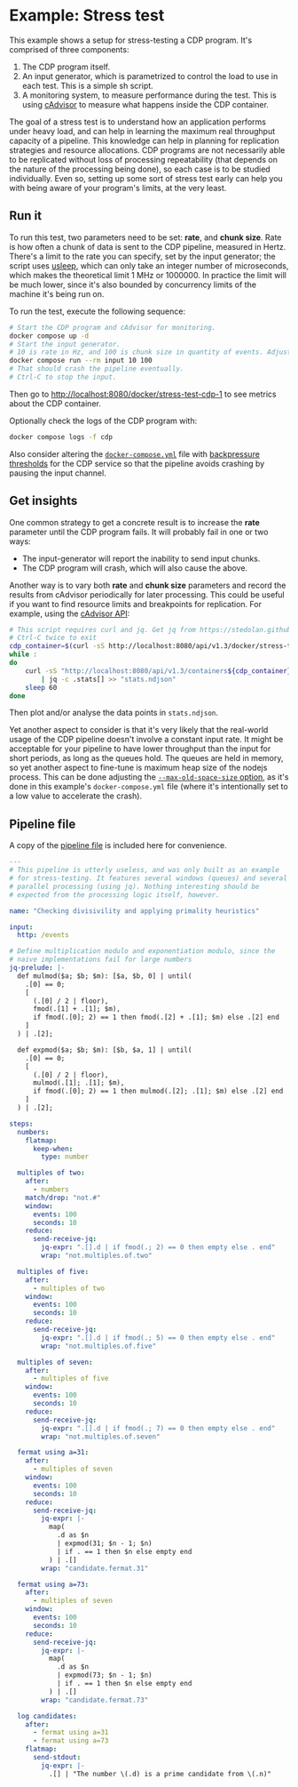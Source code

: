 # Example: Stress test

This example shows a setup for stress-testing a CDP program. It's
comprised of three components:

1. The CDP program itself.
2. An input generator, which is parametrized to control the load to
   use in each test. This is a simple sh script.
3. A monitoring system, to measure performance during the test. This
   is using [cAdvisor](https://github.com/google/cadvisor) to measure
   what happens inside the CDP container.

The goal of a stress test is to understand how an application performs
under heavy load, and can help in learning the maximum real throughput
capacity of a pipeline. This knowledge can help in planning for
replication strategies and resource allocations. CDP programs are not
necessarily able to be replicated without loss of processing
repeatability (that depends on the nature of the processing being
done), so each case is to be studied individually. Even so, setting up
some sort of stress test early can help you with being aware of your
program's limits, at the very least.

## Run it

To run this test, two parameters need to be set: **rate**, and **chunk
size**. Rate is how often a chunk of data is sent to the CDP pipeline,
measured in Hertz. There's a limit to the rate you can specify, set by
the input generator; the script uses
[usleep](https://git.busybox.net/busybox/tree/coreutils/usleep.c),
which can only take an integer number of microseconds, which makes the
theoretical limit 1 MHz or 1000000. In practice the limit will be much
lower, since it's also bounded by concurrency limits of the machine
it's being run on.

To run the test, execute the following sequence:

```bash
# Start the CDP program and cAdvisor for monitoring.
docker compose up -d
# Start the input generator.
# 10 is rate in Hz, and 100 is chunk size in quantity of events. Adjust those values as you will.
docker compose run --rm input 10 100
# That should crash the pipeline eventually.
# Ctrl-C to stop the input.
```

Then go to <http://localhost:8080/docker/stress-test-cdp-1> to see
metrics about the CDP container.

Optionally check the logs of the CDP program with:

```bash
docker compose logs -f cdp
```

Also consider altering the [`docker-compose.yml`](docker-compose.yml)
file with [backpressure thresholds](/../../#backpressure) for the CDP
service so that the pipeline avoids crashing by pausing the input
channel.

## Get insights

One common strategy to get a concrete result is to increase the
**rate** parameter until the CDP program fails. It will probably fail
in one or two ways:
- The input-generator will report the inability to send input chunks.
- The CDP program will crash, which will also cause the above.

Another way is to vary both **rate** and **chunk size** parameters and
record the results from cAdvisor periodically for later
processing. This could be useful if you want to find resource limits
and breakpoints for replication. For example, using the [cAdvisor
API](https://github.com/google/cadvisor/blob/master/docs/api.md):

```bash
# This script requires curl and jq. Get jq from https://stedolan.github.io/jq/.
# Ctrl-C twice to exit
cdp_container=$(curl -sS http://localhost:8080/api/v1.3/docker/stress-test-cdp-1 | jq -r 'keys | .[0]')
while :
do
    curl -sS "http://localhost:8080/api/v1.3/containers${cdp_container}" \
        | jq -c .stats[] >> "stats.ndjson"
    sleep 60
done
```

Then plot and/or analyse the data points in `stats.ndjson`.

Yet another aspect to consider is that it's very likely that the
real-world usage of the CDP pipeline doesn't involve a constant input
rate. It might be acceptable for your pipeline to have lower
throughput than the input for short periods, as long as the queues
hold. The queues are held in memory, so yet another aspect to
fine-tune is maximum heap size of the nodejs process. This can be done
adjusting the [`--max-old-space-size`
option](https://nodejs.org/api/cli.html#--max-old-space-sizesize-in-megabytes),
as it's done in this example's `docker-compose.yml` file (where it's
intentionally set to a low value to accelerate the crash).

## Pipeline file

A copy of the [pipeline file](pipeline.yaml) is included here for
convenience.

```yaml
---
# This pipeline is utterly useless, and was only built as an example
# for stress-testing. It features several windows (queues) and several
# parallel processing (using jq). Nothing interesting should be
# expected from the processing logic itself, however.

name: "Checking divisivility and applying primality heuristics"

input:
  http: /events

# Define multiplication modulo and exponentiation modulo, since the
# naive implementations fail for large numbers
jq-prelude: |-
  def mulmod($a; $b; $m): [$a, $b, 0] | until(
    .[0] == 0;
    [
      (.[0] / 2 | floor),
      fmod(.[1] + .[1]; $m),
      if fmod(.[0]; 2) == 1 then fmod(.[2] + .[1]; $m) else .[2] end
    ]
  ) | .[2];

  def expmod($a; $b; $m): [$b, $a, 1] | until(
    .[0] == 0;
    [
      (.[0] / 2 | floor),
      mulmod(.[1]; .[1]; $m),
      if fmod(.[0]; 2) == 1 then mulmod(.[2]; .[1]; $m) else .[2] end
    ]
  ) | .[2];

steps:
  numbers:
    flatmap:
      keep-when:
        type: number

  multiples of two:
    after:
      - numbers
    match/drop: "not.#"
    window:
      events: 100
      seconds: 10
    reduce:
      send-receive-jq:
        jq-expr: ".[].d | if fmod(.; 2) == 0 then empty else . end"
        wrap: "not.multiples.of.two"

  multiples of five:
    after:
      - multiples of two
    window:
      events: 100
      seconds: 10
    reduce:
      send-receive-jq:
        jq-expr: ".[].d | if fmod(.; 5) == 0 then empty else . end"
        wrap: "not.multiples.of.five"

  multiples of seven:
    after:
      - multiples of five
    window:
      events: 100
      seconds: 10
    reduce:
      send-receive-jq:
        jq-expr: ".[].d | if fmod(.; 7) == 0 then empty else . end"
        wrap: "not.multiples.of.seven"

  fermat using a=31:
    after:
      - multiples of seven
    window:
      events: 100
      seconds: 10
    reduce:
      send-receive-jq:
        jq-expr: |-
          map(
            .d as $n
            | expmod(31; $n - 1; $n)
            | if . == 1 then $n else empty end
          ) | .[]
        wrap: "candidate.fermat.31"

  fermat using a=73:
    after:
      - multiples of seven
    window:
      events: 100
      seconds: 10
    reduce:
      send-receive-jq:
        jq-expr: |-
          map(
            .d as $n
            | expmod(73; $n - 1; $n)
            | if . == 1 then $n else empty end
          ) | .[]
        wrap: "candidate.fermat.73"

  log candidates:
    after:
      - fermat using a=31
      - fermat using a=73
    flatmap:
      send-stdout:
        jq-expr: |-
          .[] | "The number \(.d) is a prime candidate from \(.n)"

```
